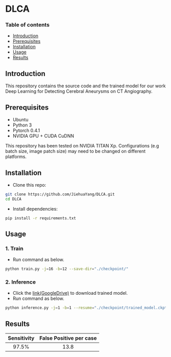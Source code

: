 # DLCA

### Table of contents

  - [Introduction](#introduction)
  - [Prerequisites](#prerequisites)
  - [Installation](#installation)
  - [Usage](#usage)
  - [Results](#results)


## Introduction

This repository contains the source code and the trained model for our work Deep Learning for Detecting Cerebral Aneurysms on CT Angiography.

## Prerequisites
- Ubuntu
- Python 3
- Pytorch 0.4.1
- NVIDIA GPU + CUDA CuDNN

This repository has been tested on NVIDIA TITAN Xp. Configurations (e.g batch size, image patch size) may need to be changed on different platforms.

## Installation
* Clone this repo:
```bash
git clone https://github.com/JiehuaYang/DLCA.git
cd DLCA
```
* Install dependencies:
```bash
pip install -r requirements.txt
```

## Usage
### 1. Train 
* Run command as below.
```bash
python train.py -j=16 -b=12 --save-dir="./checkpoint/"
```
### 2. Inference 
* Click the [link(GoogleDrive)](https://drive.google.com/drive/folders/138_EpuZaMB0sS_dVmO0ux6_07sFfwRKZ?usp=sharing) to download trained model.
* Run command as below.
```bash
python inference.py -j=1 -b=1 --resume="./checkpoint/trained_model.ckpt" --save-dir="./prediction/"
```

## Results

| Sensitivity | False Positive per case |
|:-------------:|:-------------:|
| 97.5% | 13.8| 

